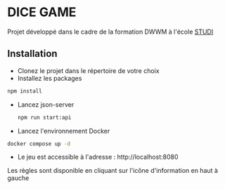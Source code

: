 # DICE GAME
Projet développé dans le cadre de la formation DWWM à l'école [STUDI](https://studi.com/fr)

## Installation
- Clonez le projet dans le répertoire de votre choix
- Installez les packages
```BASH
npm install
```
- Lancez json-server
  ```BASH
  npm run start:api
  ```
- Lancez l'environnement Docker
```BASH
docker compose up -d
```
- Le jeu est accessible à l'adresse : http://localhost:8080

Les règles sont disponible en cliquant sur l'icône d'information en haut à gauche